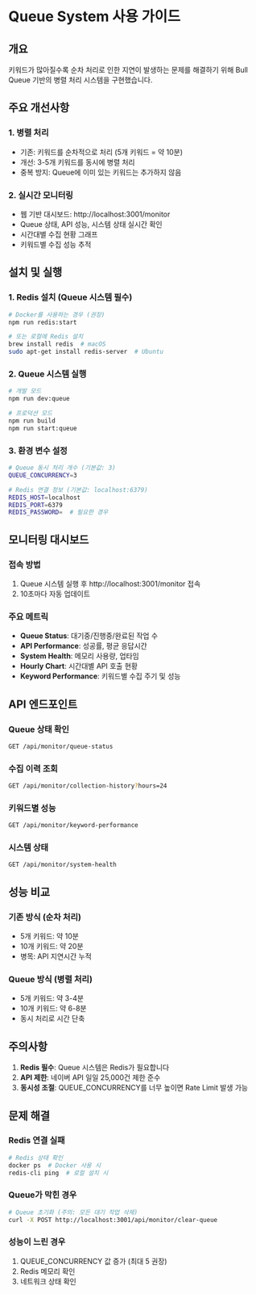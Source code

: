 # Queue System 사용 가이드

## 개요
키워드가 많아질수록 순차 처리로 인한 지연이 발생하는 문제를 해결하기 위해 Bull Queue 기반의 병렬 처리 시스템을 구현했습니다.

## 주요 개선사항

### 1. 병렬 처리
- 기존: 키워드를 순차적으로 처리 (5개 키워드 = 약 10분)
- 개선: 3-5개 키워드를 동시에 병렬 처리
- 중복 방지: Queue에 이미 있는 키워드는 추가하지 않음

### 2. 실시간 모니터링
- 웹 기반 대시보드: http://localhost:3001/monitor
- Queue 상태, API 성능, 시스템 상태 실시간 확인
- 시간대별 수집 현황 그래프
- 키워드별 수집 성능 추적

## 설치 및 실행

### 1. Redis 설치 (Queue 시스템 필수)
```bash
# Docker를 사용하는 경우 (권장)
npm run redis:start

# 또는 로컬에 Redis 설치
brew install redis  # macOS
sudo apt-get install redis-server  # Ubuntu
```

### 2. Queue 시스템 실행
```bash
# 개발 모드
npm run dev:queue

# 프로덕션 모드
npm run build
npm run start:queue
```

### 3. 환경 변수 설정
```bash
# Queue 동시 처리 개수 (기본값: 3)
QUEUE_CONCURRENCY=3

# Redis 연결 정보 (기본값: localhost:6379)
REDIS_HOST=localhost
REDIS_PORT=6379
REDIS_PASSWORD=  # 필요한 경우
```

## 모니터링 대시보드

### 접속 방법
1. Queue 시스템 실행 후 http://localhost:3001/monitor 접속
2. 10초마다 자동 업데이트

### 주요 메트릭
- **Queue Status**: 대기중/진행중/완료된 작업 수
- **API Performance**: 성공률, 평균 응답시간
- **System Health**: 메모리 사용량, 업타임
- **Hourly Chart**: 시간대별 API 호출 현황
- **Keyword Performance**: 키워드별 수집 주기 및 성능

## API 엔드포인트

### Queue 상태 확인
```bash
GET /api/monitor/queue-status
```

### 수집 이력 조회
```bash
GET /api/monitor/collection-history?hours=24
```

### 키워드별 성능
```bash
GET /api/monitor/keyword-performance
```

### 시스템 상태
```bash
GET /api/monitor/system-health
```

## 성능 비교

### 기존 방식 (순차 처리)
- 5개 키워드: 약 10분
- 10개 키워드: 약 20분
- 병목: API 지연시간 누적

### Queue 방식 (병렬 처리)
- 5개 키워드: 약 3-4분
- 10개 키워드: 약 6-8분
- 동시 처리로 시간 단축

## 주의사항

1. **Redis 필수**: Queue 시스템은 Redis가 필요합니다
2. **API 제한**: 네이버 API 일일 25,000건 제한 준수
3. **동시성 조절**: QUEUE_CONCURRENCY를 너무 높이면 Rate Limit 발생 가능

## 문제 해결

### Redis 연결 실패
```bash
# Redis 상태 확인
docker ps  # Docker 사용 시
redis-cli ping  # 로컬 설치 시
```

### Queue가 막힌 경우
```bash
# Queue 초기화 (주의: 모든 대기 작업 삭제)
curl -X POST http://localhost:3001/api/monitor/clear-queue
```

### 성능이 느린 경우
1. QUEUE_CONCURRENCY 값 증가 (최대 5 권장)
2. Redis 메모리 확인
3. 네트워크 상태 확인
